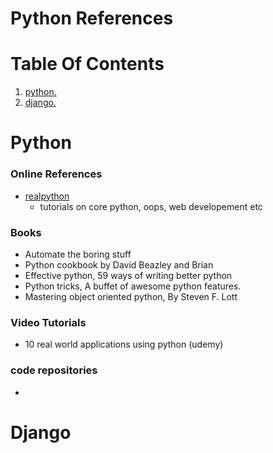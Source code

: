 # Python References
# Table Of Contents
1. [ python. ](#python)
2. [ django. ](#django)

<a name="python"></a>
# Python

### Online References
- [realpython](https://realpython.com/)
  - tutorials on core python, oops, web developement etc


### Books
- Automate the boring stuff
- Python cookbook by David Beazley and Brian
- Effective python, 59 ways of writing better python
- Python tricks, A buffet of awesome python features.
- Mastering object oriented python, By Steven F. Lott

### Video Tutorials
- 10 real world applications using python (udemy)




 
### code repositories
-


<a name="Django"></a>
# Django

